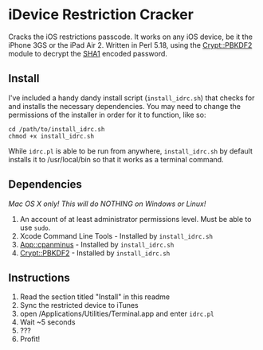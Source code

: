 # iDevice Restriction Cracker

Cracks the iOS restrictions passcode. It works on any iOS device, be it the iPhone 3GS or the iPad Air 2. Written in Perl 5.18, using the [Crypt::PBKDF2](https://github.com/arodland/Crypt-PBKDF2) module to decrypt the [SHA1](https://en.wikipedia.org/wiki/SHA-1) encoded password.

## Install

I've included a handy dandy install script (```install_idrc.sh```) that checks for and installs the necessary dependencies. You may need to change the permissions of the installer in order for it to function, like so:
```
cd /path/to/install_idrc.sh
chmod +x install_idrc.sh
```
While ```idrc.pl``` is able to be run from anywhere, ```install_idrc.sh``` by default installs it to /usr/local/bin so that it works as a terminal command.

## Dependencies

_Mac OS X only! This will do NOTHING on Windows or Linux!_

1. An account of at least administrator permissions level. Must be able to use `sudo`.
2. Xcode Command Line Tools - Installed by ```install_idrc.sh```
3. [App::cpanminus](http://search.cpan.org/~miyagawa/App-cpanminus-1.7040/lib/App/cpanminus.pm) - Installed by ```install_idrc.sh```
4. [Crypt::PBKDF2](http://search.cpan.org/~arodland/Crypt-PBKDF2-0.150900/lib/Crypt/PBKDF2.pm) - Installed by ```install_idrc.sh```

## Instructions

1. Read the section titled "Install" in this readme
2. Sync the restricted device to iTunes
3. open /Applications/Utilities/Terminal.app and enter `idrc.pl`
4. Wait ~5 seconds
5. ???
6. Profit!
